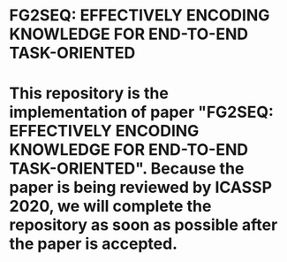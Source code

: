 FG2SEQ: EFFECTIVELY ENCODING KNOWLEDGE FOR END-TO-END TASK-ORIENTED
=============================

# This repository is the implementation of paper "FG2SEQ: EFFECTIVELY ENCODING KNOWLEDGE FOR END-TO-END TASK-ORIENTED". Because the paper is being reviewed by ICASSP 2020, we will complete the repository as soon as possible after the paper is accepted.
